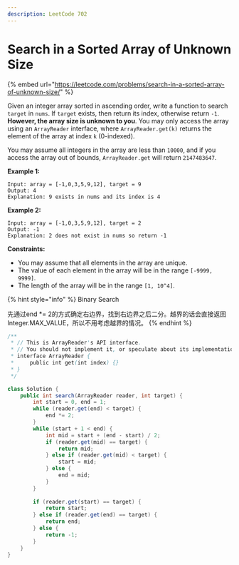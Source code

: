 ```yaml
---
description: LeetCode 702
---
```


# Search in a Sorted Array of Unknown Size

{% embed url="https://leetcode.com/problems/search-in-a-sorted-array-of-unknown-size/" %}

Given an integer array sorted in ascending order, write a function to search `target` in `nums`.  If `target` exists, then return its index, otherwise return `-1`. **However, the array size is unknown to you**. You may only access the array using an `ArrayReader` interface, where `ArrayReader.get(k)` returns the element of the array at index `k` (0-indexed).

You may assume all integers in the array are less than `10000`, and if you access the array out of bounds, `ArrayReader.get` will return `2147483647`.

**Example 1:**

```
Input: array = [-1,0,3,5,9,12], target = 9
Output: 4
Explanation: 9 exists in nums and its index is 4
```

**Example 2:**

```
Input: array = [-1,0,3,5,9,12], target = 2
Output: -1
Explanation: 2 does not exist in nums so return -1
```

**Constraints:**

* You may assume that all elements in the array are unique.
* The value of each element in the array will be in the range `[-9999, 9999]`.
* The length of the array will be in the range `[1, 10^4]`.

{% hint style="info" %}
Binary Search

先通过end \*= 2的方式确定右边界，找到右边界之后二分。越界的话会直接返回Integer.MAX\_VALUE，所以不用考虑越界的情况。
{% endhint %}

```java
/**
 * // This is ArrayReader's API interface.
 * // You should not implement it, or speculate about its implementation
 * interface ArrayReader {
 *     public int get(int index) {}
 * }
 */

class Solution {
    public int search(ArrayReader reader, int target) {
        int start = 0, end = 1;
        while (reader.get(end) < target) {
            end *= 2;
        }
        while (start + 1 < end) {
            int mid = start + (end - start) / 2;
            if (reader.get(mid) == target) {
                return mid;
            } else if (reader.get(mid) < target) {
                start = mid;
            } else {
                end = mid;
            }
        }
        
        if (reader.get(start) == target) {
            return start;
        } else if (reader.get(end) == target) {
            return end;
        } else {
            return -1;
        }
    }
}
```
